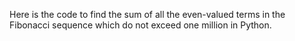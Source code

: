 Here is the code to find the sum of all the even-valued terms in the Fibonacci sequence which do not exceed one million in Python.
